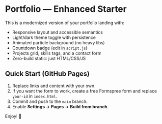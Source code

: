 # Portfolio — Enhanced Starter

This is a modernized version of your portfolio landing with:
- Responsive layout and accessible semantics
- Light/dark theme toggle with persistence
- Animated particle background (no heavy libs)
- Countdown badge (edit in `script.js`)
- Projects grid, skills tags, and a contact form
- Zero-build static: just HTML/CSS/JS

## Quick Start (GitHub Pages)
1. Replace links and content with your own.
2. If you want the form to work, create a free Formspree form and replace `your-id` in `index.html`.
3. Commit and push to the `main` branch.
4. Enable **Settings → Pages → Build from branch**.

Enjoy! 🎉
